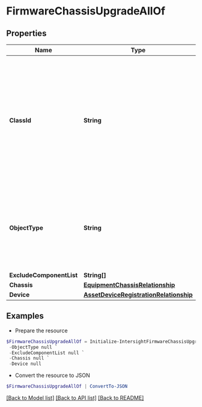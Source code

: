 # FirmwareChassisUpgradeAllOf
## Properties

Name | Type | Description | Notes
------------ | ------------- | ------------- | -------------
**ClassId** | **String** | The fully-qualified name of the instantiated, concrete type. This property is used as a discriminator to identify the type of the payload when marshaling and unmarshaling data. | [default to "firmware.ChassisUpgrade"]
**ObjectType** | **String** | The fully-qualified name of the instantiated, concrete type. The value should be the same as the &#39;ClassId&#39; property. | [default to "firmware.ChassisUpgrade"]
**ExcludeComponentList** | **String[]** |  | [optional] 
**Chassis** | [**EquipmentChassisRelationship**](EquipmentChassisRelationship.md) |  | [optional] 
**Device** | [**AssetDeviceRegistrationRelationship**](AssetDeviceRegistrationRelationship.md) |  | [optional] 

## Examples

- Prepare the resource
```powershell
$FirmwareChassisUpgradeAllOf = Initialize-IntersightFirmwareChassisUpgradeAllOf  -ClassId null `
 -ObjectType null `
 -ExcludeComponentList null `
 -Chassis null `
 -Device null
```

- Convert the resource to JSON
```powershell
$FirmwareChassisUpgradeAllOf | ConvertTo-JSON
```

[[Back to Model list]](../README.md#documentation-for-models) [[Back to API list]](../README.md#documentation-for-api-endpoints) [[Back to README]](../README.md)

